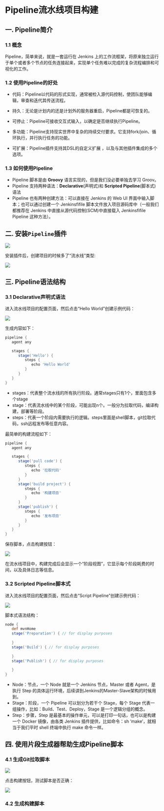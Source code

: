 # Pipeline流水线项目构建

## 一. Pipeline简介

### 1.1 概念

Pipeline，简单来说，就是一套运行在 Jenkins 上的工作流框架，将原来独立运行于单个或者多个节点的任务连接起来，实现单个任务难以完成的复杂流程编排和可视化的工作。

### 1.2 使用Pipeline的好处

- 代码：Pipeline以代码的形式实现，通常被检入源代码控制，使团队能够编辑，审查和迭代其传送流程。 

- 持久：无论是计划内的还是计划外的服务器重启，Pipeline都是可恢复的。
-  可停止：Pipeline可接收交互式输入，以确定是否继续执行Pipeline。 
- 多功能：Pipeline支持现实世界中复杂的持续交付要求。它支持fork/join、循环执行，并行执行任务的功能。 
- 可扩展：Pipeline插件支持其DSL的自定义扩展 ，以及与其他插件集成的多个选项。

### 1.3 如何使用Pipeline

- Pipeline 脚本是由 **Groovy** 语言实现的，但是我们没必要单独去学习 Groov。
- Pipeline 支持两种语法：**Declarative**(声明式)和 **Scripted Pipeline**(脚本式)语法
- Pipeline 也有两种创建方法：可以直接在 Jenkins 的 Web UI 界面中输入脚本；也可以通过创建一个 Jenkinsfifile 脚本文件放入项目源码库中（一般我们都推荐在 Jenkins 中直接从源代码控制(SCM)中直接载入 Jenkinsfifile Pipeline 这种方法）。



## 二. 安装`Pipeline`插件

![](../images/50.png)

安装插件后，创建项目的时候多了“流水线”类型:

![](../images/51.png)

## 三. Pipeline语法结构

### 3.1 Declarative声明式语法

进入流水线项目的配置页面，然后点击“Hello World”创建示例代码：

![](../images/52.png)

生成内容如下：

```groovy
pipeline {
   agent any

   stages {
      stage('Hello') {
         steps {
            echo 'Hello World'
         }
      }
   }
}
```

- stages：代表整个流水线的所有执行阶段。通常stages只有1个，里面包含多个stage
- stage：代表流水线中的某个阶段，可能出现n个。一般分为拉取代码，编译构建，部署等阶段。
- steps：代表一个阶段内需要执行的逻辑。steps里面是shell脚本，git拉取代码，ssh远程发布等任意内容。

最简单的构建流程如下：

```groovy
pipeline {
   agent any

   stages {
      stage('pull code') {
         steps {
            echo '拉取代码'
         }
      }
      stage('build project') {
         steps {
            echo '构建项目'
         }
      }
      stage('publish') {
         steps {
            echo '发布项目'
         }
      }
   }
}
```

保存脚本，点击构建按钮：

![](../images/53.png)

在流水线项目中，构建完成后会显示一个“阶段视图”，它显示每个阶段耗费的时间，以及具体日志等信息。

### 3.2 Scripted Pipeline脚本式

进入流水线项目的配置页面，然后点击“Script Pipeline”创建示例代码：

![](../images/54.png)

脚本式语法结构：

```groovy
node {
   def mvnHome
   stage('Preparation') { // for display purposes
        
   }
   stage('Build') { // for display purposes
        
   }
   stage('Publish') { // for display purposes
        
   } 
}
```

- Node：节点，一个 Node 就是一个 Jenkins 节点，Master 或者 Agent，是执行 Step 的具体运行环境，后续讲到Jenkins的Master-Slave架构的时候用到。
- Stage：阶段，一个 Pipeline 可以划分为若干个 Stage，每个 Stage 代表一组操作，比如：Build、Test、Deploy，Stage 是一个逻辑分组的概念。
- Step：步骤，Step 是最基本的操作单元，可以是打印一句话，也可以是构建一个 Docker 镜像，由各类 Jenkins 插件提供，比如命令：sh ‘make’，就相当于我们平时 shell 终端中执行 make 命令一样。



## 四. 使用片段生成器帮助生成Pipeline脚本

### 4.1 生成Git拉取脚本

![](../images/56.gif)

点击构建按钮，测试脚本是否正确：

![](../images/57.png)



### 4.2 生成构建脚本


